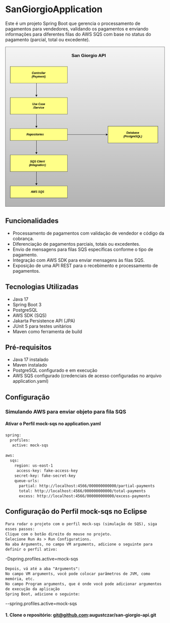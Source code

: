 # SanGiorgioApplication

Este é um projeto Spring Boot que gerencia o processamento de pagamentos para vendedores, validando os pagamentos e enviando informações para diferentes filas do AWS SQS com base no status do pagamento (parcial, total ou excedente).

<img src="assets/images/Diagrama_Arquitetura.png">

## Funcionalidades

- Processamento de pagamentos com validação de vendedor e código da cobrança.
- Diferenciação de pagamentos parciais, totais ou excedentes.
- Envio de mensagens para filas SQS específicas conforme o tipo de pagamento.
- Integração com AWS SDK para enviar mensagens às filas SQS.
- Exposição de uma API REST para o recebimento e processamento de pagamentos.

## Tecnologias Utilizadas

- Java 17
- Spring Boot 3
- PostgreSQL
- AWS SDK (SQS)
- Jakarta Persistence API (JPA)
- JUnit 5 para testes unitários
- Maven como ferramenta de build

## Pré-requisitos

- Java 17 instalado
- Maven instalado
- PostgreSQL configurado e em execução
- AWS SQS configurado (credenciais de acesso configuradas no arquivo application.yaml)

## Configuração

### Simulando AWS para enviar  objeto para fila SQS 

#### Ativar o Perfil mock-sqs no application.yaml
	spring:
	  profiles:
       active: mock-sqs
    		
    aws:  
      sqs:  
        region: us-east-1  
    	 access-key: fake-access-key  
        secret-key: fake-secret-key  
        queue-urls:  
          partial: http://localhost:4566/000000000000/partial-payments  
          total: http://localhost:4566/000000000000/total-payments  
          excess: http://localhost:4566/000000000000/excess-payments  

## Configuração do Perfil mock-sqs no Eclipse 
	Para rodar o projeto com o perfil mock-sqs (simulação de SQS), siga esses passos:
	Clique com o botão direito do mouse no projeto.
    Selecione Run As > Run Configurations.
    Na aba Arguments, no campo VM arguments, adicione o seguinte para definir o perfil ativo:
   -Dspring.profiles.active=mock-sqs

	Depois, vá até a aba "Arguments":
	No campo VM arguments, você pode colocar parâmetros de JVM, como memória, etc.
	No campo Program arguments, que é onde você pode adicionar argumentos de execução da aplicação 
	Spring Boot, adicione o seguinte:
   --spring.profiles.active=mock-sqs
	



#### 1. Clone o repositório: git@github.com:augustczar/san-giorgio-api.git

